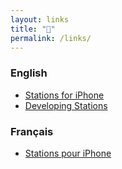 ```yaml
---
layout: links
title: "🔗"
permalink: /links/
---
```


### English

- [Stations for iPhone][stations]
- [Developing Stations][developing]

### Français

- [Stations pour iPhone][stations-fr]

[stations]: https://stationsmontreal.app
[stations-fr]: https://stationsmontreal.app/fr/
[developing]: https://laurentboileau.ca/2021/03/22/developing-stations.html